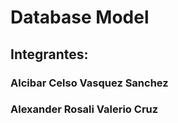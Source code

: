 # Database Model
## Integrantes:
### Alcibar Celso Vasquez Sanchez
### Alexander Rosali Valerio Cruz
